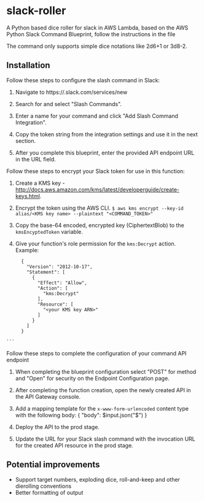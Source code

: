 # slack-roller
A Python based dice roller for slack in AWS Lambda, based on the AWS Python Slack Command Blueprint, follow the instructions in the file

The command only supports simple dice notations like 2d6+1 or 3d8-2.

## Installation

Follow these steps to configure the slash command in Slack:

  1. Navigate to https://<your-team-domain>.slack.com/services/new

  2. Search for and select "Slash Commands".

  3. Enter a name for your command and click "Add Slash Command Integration".

  4. Copy the token string from the integration settings and use it in the next section.

  5. After you complete this blueprint, enter the provided API endpoint URL in the URL field.


Follow these steps to encrypt your Slack token for use in this function:

  1. Create a KMS key - http://docs.aws.amazon.com/kms/latest/developerguide/create-keys.html.

  2. Encrypt the token using the AWS CLI.
     `$ aws kms encrypt --key-id alias/<KMS key name> --plaintext "<COMMAND_TOKEN>"`

  3. Copy the base-64 encoded, encrypted key (CiphertextBlob) to the `kmsEncyptedToken` variable.

  4. Give your function's role permission for the `kms:Decrypt` action.
     Example:
	 
	 ```
       {
         "Version": "2012-10-17",
         "Statement": [
           {
             "Effect": "Allow",
             "Action": [
               "kms:Decrypt"
             ],
             "Resource": [
               "<your KMS key ARN>"
             ]
           }
         ]
       }
	```

Follow these steps to complete the configuration of your command API endpoint

  1. When completing the blueprint configuration select "POST" for method and
     "Open" for security on the Endpoint Configuration page.

  2. After completing the function creation, open the newly created API in the
     API Gateway console.

  3. Add a mapping template for the `x-www-form-urlencoded` content type with the
     following body: { "body": $input.json("$") }

  4. Deploy the API to the prod stage.

  5. Update the URL for your Slack slash command with the invocation URL for the
     created API resource in the prod stage.

## Potential improvements

- Support target numbers, exploding dice, roll-and-keep and other dierolling conventions
- Better formatting of output